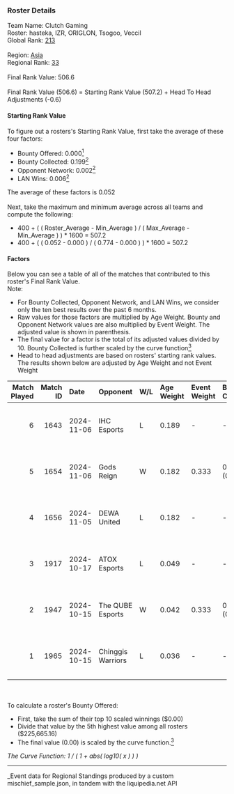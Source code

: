 ### Roster Details<br />
Team Name: Clutch Gaming<br />
Roster: hasteka, IZR, ORIGLON, Tsogoo, Veccil<br />
Global Rank: [213](../../standings_global_2025_04_07.md)<br />
<br />
Region: [Asia]( ../../standings_asia_2025_04_07.md)<br />
Regional Rank: [33]( ../../standings_asia_2025_04_07.md)<br />
<br />
Final Rank Value:  506.6<br />
<br />
Final Rank Value (506.6) = Starting Rank Value (507.2) + Head To Head Adjustments (-0.6)<br />

#### Starting Rank Value<br />
To figure out a rosters's Starting Rank Value, first take the average of these four factors:<br />
- Bounty Offered: 0.000[<sup>1</sup>](#table2)
- Bounty Collected: 0.199[<sup>2</sup>](#table1)
- Opponent Network: 0.002[<sup>2</sup>](#table1)
- LAN Wins: 0.006[<sup>2</sup>](#table1)

The average of these factors is 0.052<br />
<br />
Next, take the maximum and minimum average across all teams and compute the following:<br />
- 400 + ( ( Roster_Average - Min_Average ) / ( Max_Average - Min_Average ) ) * 1600 = 507.2
- 400 + ( ( 0.052 - 0.000 ) / ( 0.774 - 0.000 ) ) * 1600 = 507.2


#### Factors<br />
Below you can see a table of all of the matches that contributed to this roster's Final Rank Value.<br />
Note:<br />

- For Bounty Collected, Opponent Network, and LAN Wins, we consider only the ten best results over the past 6 months.
- Raw values for those factors are multiplied by Age Weight. Bounty and Opponent Network values are also multiplied by Event Weight. The adjusted value is shown in parenthesis.
- The final value for a factor is the total of its adjusted values divided by 10. Bounty Collected is further scaled by the curve function[<sup>3</sup>](#curveFunction)
- Head to head adjustments are based on rosters' starting rank values. The results shown below are adjusted by Age Weight and not Event Weight
<span id="table1"></span><br />


| Match Played | Match ID | Date       | Opponent          | W/L | Age Weight | Event Weight | Bounty Collected | Opponent Network | LAN Wins  | H2H Adj. | Roster                                 |
| -: | -: | :- | :- | :- | :- | :- | :- | :- | :- | -: | :- |
|            6 |     1643 | 2024-11-06 | IHC Esports       | L   | 0.189      | -            | -                | -                | -         |    -1.87 | hasteka, IZR, ORIGLON, Tsogoo, Veccil  |
|            5 |     1654 | 2024-11-06 | Gods Reign        | W   | 0.182      | 0.333        | 0.016 (0.001)    | 0.329 (0.020)    | 0 (0.000) |     5.25 | hasteka, IZR, ORIGLON, Tsogoo, Veccil  |
|            4 |     1656 | 2024-11-05 | DEWA United       | L   | 0.182      | -            | -                | -                | -         |    -3.69 | hasteka, IZR, ORIGLON, Tsogoo, Veccil  |
|            3 |     1917 | 2024-10-17 | ATOX Esports      | L   | 0.049      | -            | -                | -                | -         |    -0.46 | clouden, hasteka, IZR, ORIGLON, Tsogoo |
|            2 |     1947 | 2024-10-15 | The QUBE Esports  | W   | 0.042      | 0.333        | 0.000 (0.000)    | 0.000 (0.000)    | 1 (0.042) |     0.47 | clouden, hasteka, IZR, ORIGLON, Tsogoo |
|            1 |     1965 | 2024-10-15 | Chinggis Warriors | L   | 0.036      | -            | -                | -                | -         |    -0.27 | clouden, hasteka, IZR, ORIGLON, Tsogoo |

<br />
<span id="table2"></span><br />
To calculate a roster's Bounty Offered:<br />

- First, take the sum of their top 10 scaled winnings ($0.00)
- Divide that value by the 5th highest value among all rosters ($225,665.16)
- The final value (0.00) is scaled by the curve function.[<sup>3</sup>](#curveFunction)

<span id="curveFunction"></span>_The Curve Function: 1 / ( 1 + abs( log10( x ) ) )_<br />

---
_Event data for Regional Standings produced by a custom mischief_sample.json, in tandem with the liquipedia.net API<br />
